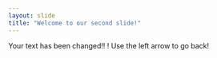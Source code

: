 ```yaml
---
layout: slide
title: "Welcome to our second slide!"
---
```

Your text has been changed!! !
Use the left arrow to go back!
